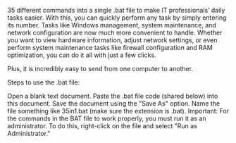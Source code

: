 35 different commands into a single .bat file to make IT professionals’ daily tasks easier. With this, you can quickly perform any task by simply entering its number. Tasks like Windows management, system maintenance, and network configuration are now much more convenient to handle. Whether you want to view hardware information, adjust network settings, or even perform system maintenance tasks like firewall configuration and RAM optimization, you can do it all with just a few clicks.

Plus, it is incredibly easy to send from one computer to another.

Steps to use the .bat file:

Open a blank text document.
Paste the .bat file code (shared below) into this document.
Save the document using the "Save As" option. Name the file something like 35in1.bat (make sure the extension is .bat).
Important: For the commands in the BAT file to work properly, you must run it as an administrator. To do this, right-click on the file and select "Run as Administrator."

